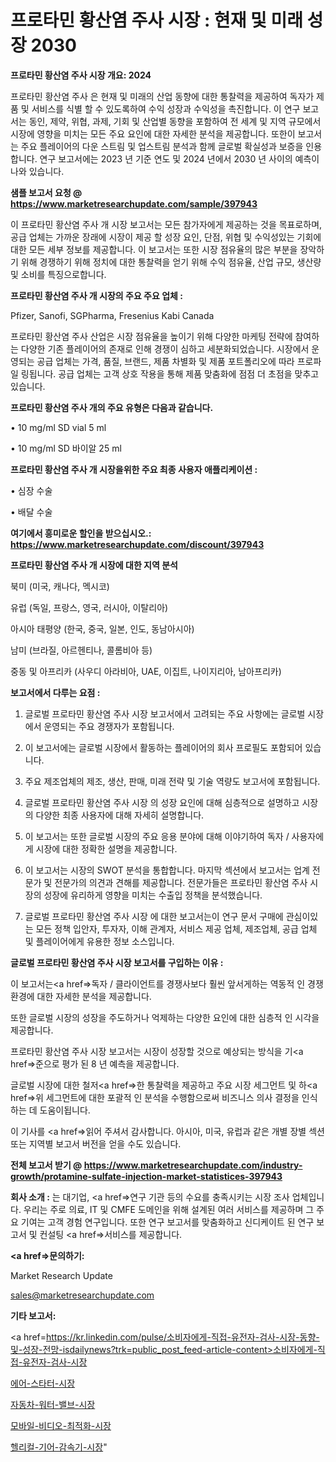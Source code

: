 # 프로타민 황산염 주사 시장 : 현재 및 미래 성장 2030

<strong>프로타민 황산염 주사 시장 개요: 2024</strong>

프로타민 황산염 주사 은 현재 및 미래의 산업 동향에 대한 통찰력을 제공하여 독자가 제품 및 서비스를 식별 할 수 있도록하여 수익 성장과 수익성을 촉진합니다. 이 연구 보고서는 동인, 제약, 위협, 과제, 기회 및 산업별 동향을 포함하여 전 세계 및 지역 규모에서 시장에 영향을 미치는 모든 주요 요인에 대한 자세한 분석을 제공합니다. 또한이 보고서는 주요 플레이어의 다운 스트림 및 업스트림 분석과 함께 글로벌 확실성과 보증을 인용합니다. 연구 보고서에는 2023 년 기준 연도 및 2024 년에서 2030 년 사이의 예측이 나와 있습니다.



<strong>샘플 보고서 요청 @ <a href=https://www.marketresearchupdate.com/sample/397943>https://www.marketresearchupdate.com/sample/397943</a></strong>

이 프로타민 황산염 주사 개 시장 보고서는 모든 참가자에게 제공하는 것을 목표로하며, 공급 업체는 가까운 장래에 시장이 제공 할 성장 요인, 단점, 위협 및 수익성있는 기회에 대한 모든 세부 정보를 제공합니다. 이 보고서는 또한 시장 점유율의 많은 부분을 장악하기 위해 경쟁하기 위해 정치에 대한 통찰력을 얻기 위해 수익 점유율, 산업 규모, 생산량 및 소비를 특징으로합니다.



<strong>프로타민 황산염 주사 개 시장의 주요 주요 업체 :</strong>

Pfizer, Sanofi, SGPharma, Fresenius Kabi Canada

프로타민 황산염 주사 산업은 시장 점유율을 높이기 위해 다양한 마케팅 전략에 참여하는 다양한 기존 플레이어의 존재로 인해 경쟁이 심하고 세분화되었습니다. 시장에서 운영되는 공급 업체는 가격, 품질, 브랜드, 제품 차별화 및 제품 포트폴리오에 따라 프로파일 링됩니다. 공급 업체는 고객 상호 작용을 통해 제품 맞춤화에 점점 더 초점을 맞추고 있습니다.



<strong>프로타민 황산염 주사 개의 주요 유형은 다음과 같습니다.</strong>

• 10 mg/ml SD vial 5 ml

• 10 mg/ml SD 바이알 25 ml



<strong>프로타민 황산염 주사 개 시장을위한 주요 최종 사용자 애플리케이션 :</strong>

• 심장 수술

• 배달 수술



<strong>여기에서 흥미로운 할인을 받으십시오.: <a href=https://www.marketresearchupdate.com/discount/397943>https://www.marketresearchupdate.com/discount/397943</a></strong>



<strong>프로타민 황산염 주사 개 시장에 대한 지역 분석</strong>

북미 (미국, 캐나다, 멕시코)

유럽 (독일, 프랑스, 영국, 러시아, 이탈리아)

아시아 태평양 (한국, 중국, 일본, 인도, 동남아시아)

남미 (브라질, 아르헨티나, 콜롬비아 등)

중동 및 아프리카 (사우디 아라비아, UAE, 이집트, 나이지리아, 남아프리카)



<strong>보고서에서 다루는 요점 :</strong>

1. 글로벌 프로타민 황산염 주사 시장 보고서에서 고려되는 주요 사항에는 글로벌 시장에서 운영되는 주요 경쟁자가 포함됩니다.

2. 이 보고서에는 글로벌 시장에서 활동하는 플레이어의 회사 프로필도 포함되어 있습니다.

3. 주요 제조업체의 제조, 생산, 판매, 미래 전략 및 기술 역량도 보고서에 포함됩니다.

4. 글로벌 프로타민 황산염 주사 시장 의 성장 요인에 대해 심층적으로 설명하고 시장의 다양한 최종 사용자에 대해 자세히 설명합니다.

5. 이 보고서는 또한 글로벌 시장의 주요 응용 분야에 대해 이야기하여 독자 / 사용자에게 시장에 대한 정확한 설명을 제공합니다.

6. 이 보고서는 시장의 SWOT 분석을 통합합니다. 마지막 섹션에서 보고서는 업계 전문가 및 전문가의 의견과 견해를 제공합니다. 전문가들은 프로타민 황산염 주사 시장의 성장에 유리하게 영향을 미치는 수출입 정책을 분석했습니다.

7. 글로벌 프로타민 황산염 주사 시장 에 대한 보고서는이 연구 문서 구매에 관심이있는 모든 정책 입안자, 투자자, 이해 관계자, 서비스 제공 업체, 제조업체, 공급 업체 및 플레이어에게 유용한 정보 소스입니다.



<strong>글로벌 프로타민 황산염 주사 시장 보고서를 구입하는 이유 :</strong>

이 보고서는<a href=>독자 / 클</a>라이언트를 경쟁사보다 훨씬 앞서게하는 역동적 인 경쟁 환경에 대한 자세한 분석을 제공합니다.

또한 글로벌 시장의 성장을 주도하거나 억제하는 다양한 요인에 대한 심층적 인 시각을 제공합니다.

프로타민 황산염 주사 시장 보고서는 시장이 성장할 것으로 예상되는 방식을 기<a href=>준으로</a> 평가 된 8 년 예측을 제공합니다.

글로벌 시장에 대한 철저<a href=>한 통찰력</a>을 제공하고 주요 시장 세그먼트 및 하<a href=>위 세그</a>먼트에 대한 포괄적 인 분석을 수행함으로써 비즈니스 의사 결정을 인식하는 데 도움이됩니다.

이 기사를 <a href=>읽어 주</a>셔서 감사합니다. 아시아, 미국, 유럽과 같은 개별 장별 섹션 또는 지역별 보고서 버전을 얻을 수도 있습니다.



<strong>전체 보고서 받기 @ <a href=https://www.marketresearchupdate.com/industry-growth/protamine-sulfate-injection-market-statistices-397943>https://www.marketresearchupdate.com/industry-growth/protamine-sulfate-injection-market-statistices-397943</a></strong>



<strong>회사 소개 :</strong>
는 대기업, <a href=>연구 기</a>관 등의 수요를 충족시키는 시장 조사 업체입니다. 우리는 주로 의료, IT 및 CMFE 도메인을 위해 설계된 여러 서비스를 제공하며 그 주요 기여는 고객 경험 연구입니다. 또한 연구 보고서를 맞춤화하고 신디케이트 된 연구 보고서 및 컨설팅 <a href=>서비</a>스를 제공합니다.



<strong><a href=>문의하기:</a></strong>

Market Research Update

sales@marketresearchupdate.com



<strong>기타 보고서:</strong>

<a href=https://kr.linkedin.com/pulse/소비자에게-직접-유전자-검사-시장-동향-및-성장-전망-isdailynews?trk=public_post_feed-article-content>소비자에게-직접-유전자-검사-시장</a>

<a href=https://www.linkedin.com/pulse/에어-스타터-시장-진입-전략-및-위험-평가2029년-survey-spotlight-pro-24-analysis-tcfif/>에어-스타터-시장</a>

<a href=https://www.linkedin.com/pulse/자동차-워터-밸브-시장-진입-전략-및-위험-평가2029년-trend-tracking-tips-360-analysis-ffepf/>자동차-워터-밸브-시장</a>

<a href=https://www.linkedin.com/pulse/모바일-비디오-최적화-시장-규모-및-성장-2023-analytics-avenue-adventures-24-ana-wwphf/>모바일-비디오-최적화-시장</a>

<a href=https://www.linkedin.com/pulse/헬리컬-기어-감속기-시장-진입-전략-및-위험-평가2030년-analytics-alchemy-360-analysis-dng0c/>헬리컬-기어-감속기-시장</a>"
